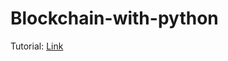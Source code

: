 # Blockchain-with-python

Tutorial: [Link](https://www.tutorialspoint.com/python_blockchain/index.htm)
